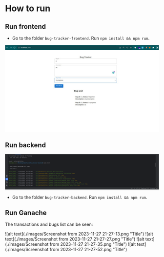 How to run
============


Run frontend
--------------

- Go to the folder ``bug-tracker-frontend``. Run ``npm install && npm run``.


![alt text](./images/msg920698248-98173.jpg "Title")


Run backend
-------------

![alt text](./images/img.png "Title")

- Go to the folder ``bug-tracker-backend``. Run ``npm install && npm run``.

Run Ganache
------------

The transactions and bugs list can be seen:


![alt text](./images/Screenshot from 2023-11-27 21-27-13.png "Title")
![alt text](./images/Screenshot from 2023-11-27 21-27-27.png "Title")
![alt text](./images/Screenshot from 2023-11-27 21-27-35.png "Title")
![alt text](./images/Screenshot from 2023-11-27 21-27-52.png "Title")
